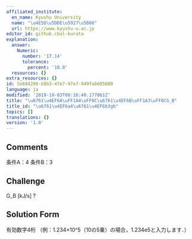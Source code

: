 ```yaml
---
affiliated_institute:
  en_name: Kyushu University
  name: "\u4E5D\u5DDE\u5927\u5B66"
  url: https://www.kyushu-u.ac.jp
editor_id: github.cbal-kurata
explanation:
  answer:
    Numeric:
      number: '17.14'
      tolerance:
        percent: '10.0'
  resources: {}
extra_resources: {}
id: 5e684298-b8b3-47e7-97e7-949fab605680
language: ja
modified: '2019-10-03T08:16:40.177061Z'
title: "\u6761\u4EF6A\uFF1A4\uFF0C\u6761\u4EF6B\uFF1A3\uFF0CG_B"
title_id: "\u6761\u4EF6a4\u6761\u4EF6b3gb"
topics: []
translations: {}
version: '1.0'
---
```


## Comments
条件A：4
条件B：3

## Challenge
G_B [kJ/s] ?

## Solution Form
有効数字4桁
（例：1.234×10^5（10の5乗）の場合，1.234e5と入力します．）




